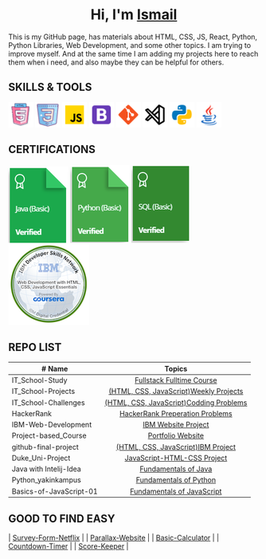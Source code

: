 <h1 align="center">Hi, I'm <a href="https://i-bilge.github.io/Coursera_Project-based_Course_Website/" target="_blank">Ismail</a></h1>
This is my GitHub page, has materials about HTML, CSS, JS, React, Python, Python Libraries, Web Development, and some other topics. I am trying to improve myself. And at the same time I am adding my projects here to reach them when i need, and also maybe they can be helpful for others.

## SKILLS & TOOLS
<img src="./images/icons8-html-5-48.png" alt="HTML5" style="width:50px;"/> <img src="./images/icons8-css3-48.png" alt="CSS3" style="width:50px;"/> <img src="./images/icons8-javascript-48.png" alt="JavaScript" style="width:50px;"/> <img src="./images/icons8-bootstrap-48.png" alt="Bootstrap" style="width:50px;"/> <img src="./images/icons8-git-48.png" alt="Git" style="width:50px;"/> <img src="./images/7417366_vs%20code_visual%20studio%20code_logo_code_icon.png" alt="VSCode" style="width:50px;"/> <img src="./images/icons8-python-48.png" alt="Python" style="width:50px;"/> <img src="./images/icons8-java-48.png" alt="java" style="width:50px;"/>

## CERTIFICATIONS

<a href="https://www.hackerrank.com/certificates/493033f61fbb" target="_blank">![Java](./images/Java%20HR.png)</a>
<a href="https://www.hackerrank.com/certificates/334ebd496eef" target="_blank">![Python](./images/Py%20HR.PNG)</a>
<a href="https://www.hackerrank.com/certificates/743852a5bd72" target="_blank">![SQL](./images/SQL%20HR.PNG)</a>
<a href="https://www.credly.com/badges/cca372f0-4714-4ad5-9c30-890361c1b432/public_url" target="_blank">![IBM Web](./images/web-development-with-html-css-javascript-essentials.png)</a>


## REPO LIST
| # Name                  |                                                    Topics                                                                                 |
| ----------------------- | :---------------------------------------------------------------------------------------------------------------------------------------: |
| IT_School-Study         |[Fullstack Fulltime Course](https://github.com/i-bilge/Clarusway_IT_School---FS-DE-02-EN-Study)                                            |
| IT_School-Projects      |[(HTML, CSS, JavaScript)Weekly Projects](https://github.com/i-bilge/Clarusway_IT_School-Projects)                                          |
| IT_School-Challenges    |[(HTML, CSS, JavaScript)Codding Problems](https://github.com/i-bilge/Clarusway_IT_School-Codding_Challenges)                               |
| HackerRank              |[HackerRank Preperation Problems](https://github.com/i-bilge/HackerRank)                                                                   |
| IBM-Web-Development     |[IBM Website Project](https://github.com/i-bilge/IBM---Web-Development-Course)                                                             |
| Project-based_Course    |[Portfolio Website](https://github.com/i-bilge/Coursera_Project-based_Course_Website)                                                      |
| github-final-project    |[(HTML, CSS, JavaScript)IBM Project](https://github.com/i-bilge/github-final-project)                                                      |
| Duke_Uni-Project        |[JavaScript-HTML-CSS Project](https://github.com/i-bilge/Duke_Uni---JavaScript-HTML-CSS)                                                   |
| Java with Intelij-Idea  |[Fundamentals of Java](https://github.com/i-bilge/Java-Course-in-Intelij-Idea-Projects)                                                    |
| Python_yakinkampus      |[Fundamentals of Python](https://github.com/i-bilge/Python_yakinkampus)                                                                    |
| Basics-of-JavaScript-01 |[Fundamentals of JavaScript](https://github.com/i-bilge/Basics-of-JavaScript-01)                                                           |


## GOOD TO FIND EASY
| [Survey-Form-Netflix](https://github.com/i-bilge/Survey-Form-Netflix)                                                                                               |
| [Parallax-Website](https://github.com/i-bilge/Parallax-Website)                                                                                                     |
| [Basic-Calculator](https://github.com/i-bilge/Basic-Calculator)                                                                                                     |
| [Countdown-Timer](https://github.com/i-bilge/JS-Countdown-Timer)                                                                                                    |
| [Score-Keeper](https://github.com/i-bilge/Ping-Pong-Score-Keeper)                                                                                                   |
